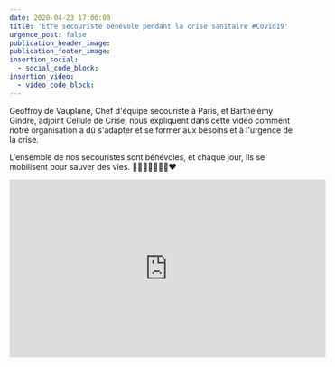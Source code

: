 ```yaml
---
date: 2020-04-23 17:00:00
title: 'Etre secouriste bénévole pendant la crise sanitaire #Covid19'
urgence_post: false
publication_header_image:
publication_footer_image:
insertion_social:
  - social_code_block:
insertion_video:
  - video_code_block:
---
```


Geoffroy de Vauplane, Chef d'&eacute;quipe secouriste &agrave; Paris, et Barth&eacute;l&eacute;my Gindre, adjoint Cellule de Crise, nous expliquent dans cette vid&eacute;o comment notre organisation a d&ucirc; s'adapter et se former aux besoins et &agrave; l'urgence de la crise.

L'ensemble de nos secouristes sont b&eacute;n&eacute;voles, et chaque jour, ils se mobilisent pour sauver des vies. 👏👏👏👏👏👏💪❤️

<div class="embed-responsive embed-responsive-16by9">
<iframe width="560" height="315" src="https://www.youtube.com/embed/jjuEFgaBHE4" frameborder="0" allow="accelerometer; autoplay; encrypted-media; gyroscope; picture-in-picture" allowfullscreen=""></iframe>
</div>